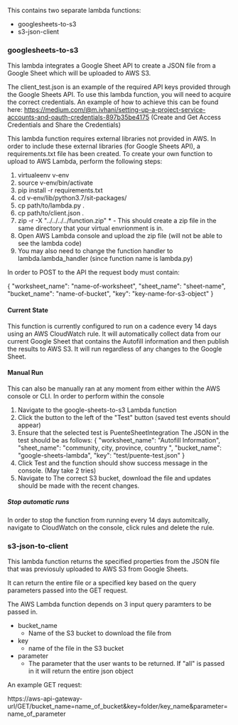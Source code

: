 This contains two separate lambda functions:
- googlesheets-to-s3
- s3-json-client

### googlesheets-to-s3

This lambda integrates a Google Sheet API to create a JSON file from a Google Sheet which will be uploaded to AWS S3. 

The client_test.json is an example of the required API keys provided through the Google Sheets API. To use this lambda function, you will need to acquire the correct credentials. An example of how to achieve this can be found here: https://medium.com/@m.ivhani/setting-up-a-project-service-accounts-and-oauth-credentials-897b35be4175 (Create and Get Access Credentials and Share the Credentials)

This lambda function requires external libraries not provided in AWS. In order to include these external libraries (for Google Sheets API), a requirements.txt file has been created. To create your own function to upload to AWS Lambda, perform the following steps:
  1. virtualeenv v-env
  2. source v-env/bin/activate
  3. pip install -r requirements.txt
  4. cd v-env/lib/python3.7/sit-packages/
  5. cp path/to/lambda.py .
  6. cp path/to/client.json .
  7. zip -r -X "../../../../function.zip" *
    - This should create a zip file in the same directory that your virtual envrionment is in.
  8. Open AWS Lambda console and upload the zip file (will not be able to see the lambda code)
  9. You may also need to change the function handler to lambda.lambda_handler (since function name is lambda.py)

In order to POST to the API the request body must contain:

{
  "worksheet_name": "name-of-worksheet",
  "sheet_name": "sheet-name",
  "bucket_name": "name-of-bucket",
  "key": "key-name-for-s3-object"
}

#### Current State
This function is currently configured to run on a cadence every 14 days using an AWS CloudWatch rule. It will automatically collect data from our current Google Sheet that contains the Autofill information and then publish the results to AWS S3. It will run regardless of any changes to the Google Sheet.

#### Manual Run
This can also be manually ran at any moment from either within the AWS console or CLI. In order to perform within the console
1. Navigate to the google-sheets-to-s3 Lambda function
2. Click the button to the left of the "Test" button (saved test events should appear)
3. Ensure that the selected test is PuenteSheetIntegration
  The JSON in the test should be as follows:
  {
    "worksheet_name": "Autofill Information",
    "sheet_name": "community, city, province, country ",
    "bucket_name": "google-sheets-lambda",
    "key": "test/puente-test.json"
  }
4. Click Test and the function should show success message in the console. (May take 2 tries)
5. Navigate to The correct S3 bucket, download the file and updates should be made with the recent changes.

##### Stop automatic runs
In order to stop the function from running every 14 days automitcally, navigate to CloudWatch on the console, click rules and delete the rule.


### s3-json-to-client

This lambda function returns the specified properties from the JSON file that was previosuly uploaded to AWS S3 from Google Sheets.

It can return the entire file or a specified key based on the query parameters passed into the GET request.

The AWS Lambda function depends on 3 input query paramters to be passed in.
- bucket_name
  - Name of the S3 bucket to download the file from
- key
  - name of the file in the S3 bucket
- parameter
  - The parameter that the user wants to be returned. If "all" is passed in it will return the entire json object
  

An example GET request:

https://aws-api-gateway-url/GET/bucket_name=name_of_bucket&key=folder/key_name&parameter=name_of_parameter
